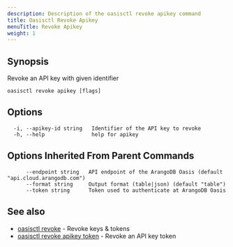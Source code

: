 ```yaml
---
description: Description of the oasisctl revoke apikey command
title: Oasisctl Revoke Apikey
menuTitle: Revoke Apikey
weight: 1
---
```

## Synopsis
Revoke an API key with given identifier

```
oasisctl revoke apikey [flags]
```

## Options
```
  -i, --apikey-id string   Identifier of the API key to revoke
  -h, --help               help for apikey
```

## Options Inherited From Parent Commands
```
      --endpoint string   API endpoint of the ArangoDB Oasis (default "api.cloud.arangodb.com")
      --format string     Output format (table|json) (default "table")
      --token string      Token used to authenticate at ArangoDB Oasis
```

## See also
* [oasisctl revoke](_index.md)	 - Revoke keys & tokens
* [oasisctl revoke apikey token](revoke-apikey-token.md)	 - Revoke an API key token

